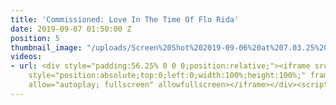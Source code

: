 ```yaml
---
title: 'Commissioned: Love In The Time Of Flo Rida'
date: 2019-09-07 01:50:00 Z
position: 5
thumbnail_image: "/uploads/Screen%20Shot%202019-09-06%20at%207.03.25%20PM.png"
videos:
- url: <div style="padding:56.25% 0 0 0;position:relative;"><iframe src="https://player.vimeo.com/video/358426194?autoplay=1&title=0&byline=0&portrait=0"
    style="position:absolute;top:0;left:0;width:100%;height:100%;" frameborder="0"
    allow="autoplay; fullscreen" allowfullscreen></iframe></div><script src="https://player.vimeo.com/api/player.js"></script>
---
```


